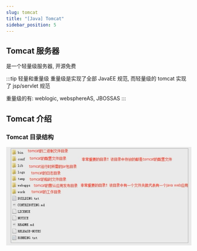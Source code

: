```yaml
---
slug: tomcat
title: "[Java] Tomcat"
sidebar_position: 5
---
```


## Tomcat 服务器

是一个轻量级服务器, 开源免费

:::tip 轻量和重量级
重量级是实现了全部 JavaEE 规范, 而轻量级的 tomcat 实现了 jsp/servlet 规范

重量级的有: weblogic, websphereAS, JBOSSAS
:::

## Tomcat 介绍

### Tomcat 目录结构

![mulu](assets/mulu.jpg)